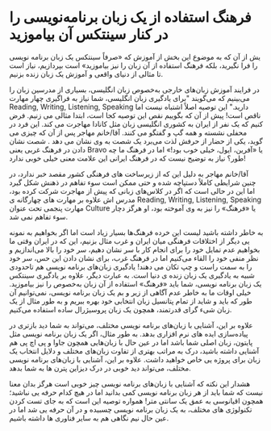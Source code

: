 # فرهنگ استفاده از یک زبان برنامه‌نویسی را در کنار سینتکس آن بیاموزید

یش از آن که به موضوع این بخش از آموزش که «صرفاً سینتکس یک زبان برنامه نویسی را فرا نگیرید، بلکه فرهنگ استفاده از آن زبان را نیز بیاموزید» است بپردازیم، نیاز است تا مثالی از دنیای واقعی و آموزش یک زبان زنده بزنیم.

در فرایند آموزش زبان‌های خارجی به‌خصوص زبان انگلیسی، بسیاری از مدرسین زبان را می‌بینیم که می‌گویند "برای یادگیری زبان انگلیسی، شما نیاز به فراگیری چهار مهارت Reading, Writing, Listening, Speaking دارید." این توصیه اصلاً اشتباه نیست اما ناقص است! پیش از آن که بگوییم نقص این توصیه کجا است، ابتدا مثالی می زنیم. فرض کنیم که یک نفر از ایران به کشوری انگلیسی زبان مثل کانادا مهاجرت می کند. این فرد در محفلی نشسته و همه گپ و گفتگو می کنند. آقا/خانم مهاجر پس از آن که چیزی می گوید، یکی از حضار از حرفش لذت می‌برد یک شصت به وی نشان می دهد . شصت نشان دادن در فرهنگ غربی یعنی Bravo یا «آفرین، ایول، خیلی خوب بود!» اما در فرهنگ ما چه طور؟ نیاز به توضیح نیست که در فرهنگ ایرانی این علامت معنی خیلی خوبی ندارد!

آقا/خانم مهاجر به دلیل این که از زیرساخت های فرهنگی کشور مقصد خبر ندارد، در چنین شرایطی کاملاً دستپاچه شده و حتی ممکن است سوء تفاهم در ذهنش شکل گیرد اما این در حالی است که اگر در کلاس‌های زبانی که پیش از مهاجرت شرکت کرده بود، مدرس اش علاوه بر مهارت های چهارگانه ی Reading, Writing, Listening, Speaking مهارت پنجمی تحت عنوان Culture یا «فرهنگ» را نیز به وی آموخته بود، او هرگز دچار سوء تفاهم نمی شد.

به خاطر داشته باشید لیست این خرده فرهنگ‌ها بسیار زیاد است اما اگر بخواهیم به نمونه یی دیگر از اختلافات فرهنگی میان ایران و غرب مثال بزنیم، این که در ایران وقتی ما بخواهیم عدم تمایل خود را برای انجام کار با سر نشان دهیم، سر خود را بالا می‌اندازیم و نظر منفی خود را القاء می‌کنیم اما در فرهنگ غرب، برای نشان دادن این حس، سر خود را به سمت راست و چپ تکان می دهند!
یادگیری زبان‌های برنامه نویسی هم تاحدودی شبیه به یادگیری یک زبان زنده ی دنیا است. به عبارت دیگر، علاوه بر یادگیری سینتکس یک زبان برنامه نویسی، شما باید «فرهنگ» استفاده از آن زبان به‌خصوص را نیز بیاموزید. خیلی اوقات ما به خاطر عدم آگاهی از زیر و بم یک زبان برنامه نویسی، نمی‌توانیم آن طور که باید و شاید از تمام پتانسیل زبان انتخابی خود بهره ببریم و به طور مثال از یک زبان شیء گرای قدرتمند، همچون یک زبان پروسیژرال ساده استفاده می‌کنیم. 

علاوه بر این، آشنایی با زبان‌های برنامه نویسی مختلف، می‌تواند به شما دید بازتری در پیاده‌سازی ایده های نرم افزاری بدهد. به طور مثال، اگر یک زبان برنامه نویسی مثل پایتون، زبان اصلی شما باشد اما در عین حال با زبان‌هایی همچون جاوا و پی اچ پی هم آشنایی داشته باشید، درک به مراتب بهتری از تفاوت زبان‌های مختلف و دلایل انتخاب یک زبان برای پروژه یی خاص خواهید داشت. علاوه بر این، آشنایی با زبان‌های برنامه نویسی مختلف، می‌تواند دید خوبی در درک دیزاین پترن ها به شما بدهد.

هشدار این نکته که آشنایی با زبان‌های برنامه نویسی چیز خوبی است هرگز بدان معنا نیست که شما باید از هر زبان برنامه نویسی کمی بدانید اما در هیچ کدام حرفه یی نباشید؛ همچون اقیانوسی به عمق یک سانتی متر! همواره توصیه این است که به جای تست کردن تکنولوژی های مختلف، به یک زبان برنامه نویسی چسبیده و در آن حرفه یی شد اما در عین حال نیم نگاهی هم به سایر فناوری ها داشته باشیم.
